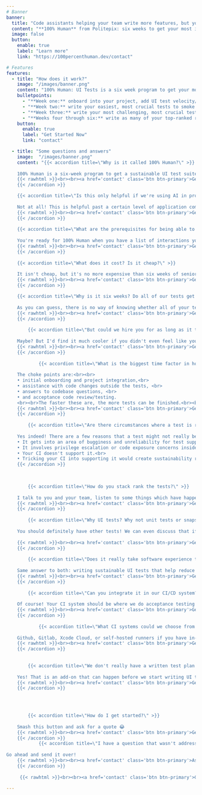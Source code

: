 ```yaml
---
# Banner
banner:
  title: "Code assistants helping your team write more features, but you’re also shipping more surprises?<br><br>Time to pin down your product behavior by finally getting that UI test suite."
  content: "**100% Human** from Politepix: six weeks to get your most important interactions under test, while making it easier for you to add UI tests in the future. For happier users, and better sleep for you.<br><br>Implemented for your **iOS app** or **macOS app** by an experienced 100% human."
  image: false
  button:
    enable: true
    label: "Learn more"
    link: "https://100percenthuman.dev/contact"

# Features
features:
  - title: "How does it work?"
    image: "/images/banner.png"
    content: "100% Human: UI Tests is a six week program to get your most important product interactions under test:"
    bulletpoints:
      - "**Week one:** onboard into your project, add UI test velocity/sustainability features to your codebase, stack-rank your tests via a weighted system of frequency, adjacency to your USP, security, and complexity."
      - "**Week two:** write your easiest, most crucial tests to smoke out and address any integration issues that didn't come up in onboarding."
      - "**Week three:** write your most challenging, most crucial tests to find and solve the outer limits of your testing challenges, so you will be in a great position to add sustainable tests after the program is over."
      - "**Weeks four through six:** write as many of your top-ranked remaining tests as possible in the time remaining, leaving you with a working test plan that addresses your most important interactions, which you will be able to add to with fewer pain points."
    button:
      enable: true
      label: "Get Started Now"
      link: "contact"

  - title: "Some questions and answers"
    image:  "/images/banner.png"
    content: "{{< accordion title=\"Why is it called 100% Human?\" >}}
    
    100% Human is a six-week program to get a sustainable UI test suite in place for your product, so that increased feature velocity from coding assistants doesn’t result in release surprises sneaking past your preflight checks.<br><br>The idea is that a 100% Human can use her extensive experience with other human engineers, and with writing software, and with large language models, and with infrastructure and automation, to make it safer for you to integrate code assistant code into your production flow, whether the arrival of code assistant code into your codebase is planned, or not.
    {{< rawhtml >}}<br><br><a href='contact' class='btn btn-primary'>Get Started</a><br><br>{{< /rawhtml >}}
    {{< /accordion >}}

    {{< accordion title=\"Is this only helpful if we're using AI in production?\" >}}
    
    Not at all! This is helpful past a certain level of application complexity, regardless. I just think a lot of teams have code assistants in the mix now, and I think testing products containing AI code using human skills, experience, communication, and systems thinking, and not by using more AI code to test the AI code, is a good idea.
    {{< rawhtml >}}<br><br><a href='contact' class='btn btn-primary'>Get Started</a><br><br>{{< /rawhtml >}}
    {{< /accordion >}}
        
    {{< accordion title=\"What are the prerequisites for being able to book 100% Human?\" >}}
    
    You're ready for 100% Human when you have a list of interactions you know you need to test (maybe they are your preflight checks, or your QA list, or your aspirational UI Test list, or a list of things in plain language that have gone wrong in the past) and you have a working CI system.<br><br>You know better than anyone what needs testing in your app, and this varies from app to app, but I am happy to help with additional suggestions if I notice that adding a new test would add security or other benefits to your users or your production flow.<br><br>If you aren't there yet, you can also book the 3-week add-on to help you figure out your test plan, and/or the 3-week add-on to help you set up CI/CD. 
    {{< rawhtml >}}<br><br><a href='contact' class='btn btn-primary'>Get Started</a><br><br>{{< /rawhtml >}}
    {{< /accordion >}}
    
    {{< accordion title=\"What does it cost? Is it cheap?\" >}}
    
    It isn't cheap, but it's no more expensive than six weeks of senior engineer attention at good US salaries to the same concerns, or their attention to something those tests could catch, but didn't. And while it's happening, that senior engineer you just thought of when you read that will still be there working on your product feature deliverables instead of on this. Bargain!
    {{< rawhtml >}}<br><br><a href='contact' class='btn btn-primary'>Get in touch for a quote</a><br><br>{{< /rawhtml >}}
    {{< /accordion >}}

    {{< accordion title=\"Why is it six weeks? Do all of our tests get written in six weeks?\" >}}
    
    As you can guess, there is no way of knowing whether all of your test suite can be written in six weeks. Maybe, maybe not. The reason 100% Human UI Tests is only six weeks is because I think the <a href='https://en.wikipedia.org/wiki/Pareto_principle'>**Pareto Principle**</a> will help us focus in on the tests with the highest impact to your releases and to find the outer limits of your test complexity, after which you will have your gnarliest tests working, and you'll have a testbed with roadsigns and documentation about how to add your future tests and maintain your current ones. I actually think this is more valuable than being \"done with writing UI tests\", which is probably not a preferable goal compared to being less hesitant to add new UI tests or alter old ones.
    {{< rawhtml >}}<br><br><a href='contact' class='btn btn-primary'>Get Started</a><br><br>{{< /rawhtml >}}
    {{< /accordion >}}
    
        {{< accordion title=\"But could we hire you for as long as it takes to write all of our tests?\" >}}
    
    Maybe? But I'd find it much cooler if you didn't even feel like you needed to once the six weeks were done.
    {{< rawhtml >}}<br><br><a href='contact' class='btn btn-primary'>Get Started</a><br><br>{{< /rawhtml >}}
    {{< /accordion >}}
    
            {{< accordion title=\"What is the biggest time factor in how many tests you can complete for us?\" >}}
    
    The choke points are:<br><br> 
    • initial onboarding and project integration,<br>
    • assistance with code changes outside the tests, <br>
    • answers to codebase questions, <br>
    • and acceptance code review/testing.
    <br><br>The faster these are, the more tests can be finished.<br><br>It is a very good idea for there to be a DRI (directly responsible individual) for me to liaise with. They can primarily be doing other things, though!
    {{< rawhtml >}}<br><br><a href='contact' class='btn btn-primary'>Get Started</a><br><br>{{< /rawhtml >}}
    {{< /accordion >}}
    
        {{< accordion title=\"Are there circumstances where a test is ranked as being important but it can't be done?\" >}}
    
    Yes indeed! There are a few reasons that a test might not really be do-able even when it's a great idea. Some of the reasons:<br><br> 
    • It gets into an area of bugginess and unreliability for test support in either the IDE, the SDK, the hardware, or your CI service.<br>
    • It involves privilege escalation or code exposure concerns inside of your CI or similar services.<br>
    • Your CI doesn't support it.<br>
    • Tricking your CI into supporting it would create sustainability risks for your future testing.<br><br>Part of the service is saying \"we should think about whether there is a different way to get confidence about that\" and making some suggestions, or, occasionally, just saying \"we can't do that\". {{< rawhtml >}}<br><br><a href='contact' class='btn btn-primary'>Get Started</a><br><br>{{< /rawhtml >}}
    {{< /accordion >}}
    

    
        {{< accordion title=\"How do you stack rank the tests?\" >}}
    
    I talk to you and your team, listen to some things which have happened and what you manually check before a release, I tell you some things I think could happen based on my Apple platform software development history, devops, and security experience, and we give potential tests a criticality rank and difficulty level based on qualitative and quantitative factors.<br><br> That will direct the effort to what will help you the best, in the order that will shake out integration issues in the way that is fastest to address. This would not give the same results for the same feature in different products or companies, because the purpose and history of the product are factors in the ranking.
    {{< rawhtml >}}<br><br><a href='contact' class='btn btn-primary'>Get Started</a><br><br>{{< /rawhtml >}}
    {{< /accordion >}}
    
        {{< accordion title=\"Why UI tests? Why not unit tests or snapshot tests?\" >}}
    
    You should definitely have other tests! We can even discuss that if it is a need. It is also possible that some things that look like potential UI tests would be a better unit or snapshot tests, and I will tell you if so. However, I think a good suite of UI tests is a great last defense against **product-level** surprises that arrive due to code assistants adding features much faster, but with less reasoning and less systematic/historical knowledge about your product.
 
    {{< rawhtml >}}<br><br><a href='contact' class='btn btn-primary'>Get Started</a><br><br>{{< /rawhtml >}}
    {{< /accordion >}}
    
        {{< accordion title=\"Does it really take software experience to write UI tests/aren't UI tests brittle?\" >}}
    
    Same answer to both: writing sustainable UI tests that help reduce release fears requires experience, and understanding more than one software and human system. 
    {{< rawhtml >}}<br><br><a href='contact' class='btn btn-primary'>Get Started</a><br><br>{{< /rawhtml >}}
    {{< /accordion >}}
    
        {{< accordion title=\"Can you integrate it in our CI/CD system?\" >}}
    
    Of course! Your CI system should be where we do acceptance testing for the tests. If you don't have one, I can help you set one up for the first time, as an add-on.
    {{< rawhtml >}}<br><br><a href='contact' class='btn btn-primary'>Get Started</a><br><br>{{< /rawhtml >}}
    {{< /accordion >}}
    
            {{< accordion title=\"What CI systems could we choose from if we get the add-on to have you set up CI for us?\" >}}
    
    Github, Gitlab, Xcode Cloud, or self-hosted runners if you have in-house security engineers (self-hosted runners are cool, but they need someone around to worry about them a little bit 😂) 
    {{< rawhtml >}}<br><br><a href='contact' class='btn btn-primary'>Get Started</a><br><br>{{< /rawhtml >}}
    {{< /accordion >}}
    
    
        {{< accordion title=\"We don't really have a written test plan for releases yet, but I'm starting to think we need one. Is that possible to get help with?\" >}}
    
    Yes! That is an add-on that can happen before we start writing UI tests. 
    {{< rawhtml >}}<br><br><a href='contact' class='btn btn-primary'>Get Started</a><br><br>{{< /rawhtml >}}
    {{< /accordion >}}
    


    
        {{< accordion title=\"How do I get started?\" >}}
    
    Smash this button and ask for a quote 😂 
    {{< rawhtml >}}<br><br><a href='contact' class='btn btn-primary'>Get Started</a><br><br>{{< /rawhtml >}}
    {{< /accordion >}}
            {{< accordion title=\"I have a question that wasn't addressed here!\" >}}
    
Go ahead and send it over!
    {{< rawhtml >}}<br><br><a href='contact' class='btn btn-primary'>Ask a question</a><br><br>{{< /rawhtml >}}
    {{< /accordion >}}
    
     {{< rawhtml >}}<br><br><a href='contact' class='btn btn-primary'>Get started Now →</a><br><br>{{< /rawhtml >}}"
  
---
```

